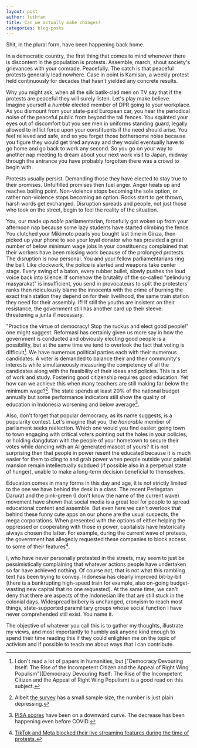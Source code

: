 ```yaml
---
layout: post
author: luthfan
title: Can we actually make changes?
categories: blog-posts
---
```


Shit, in the plural form, have been happening back home.

In a democratic country, the first thing that comes to mind whenever there is discontent in the population is protests. Assemble, march, shout society's grievances with your comrade. Peacefully. The catch is that peaceful protests generally lead nowhere. Case in point is Kamisan, a weekly protest held continuously for decades that hasn't yielded any concrete results. 

Why you might ask, when all the silk batik-clad men on TV say that if the protests are peaceful they will surely listen. Let's play make believe. Imagine yourself a *humble* elected member of DPR going to your workplace. As you dismount from your state-paid European car, you hear the periodical noise of the peaceful public from beyond the tall fences. You squinted your eyes out of discomfort but you see men in uniforms standing guard, legally allowed to inflict force upon your constituents if the need should arise. You feel relieved and safe, and so you forget those bothersome noise because you figure they would get tired anyway and they would eventually have to go home and go back to work any second. So you go on your way to another nap meeting to dream about your next work visit to Japan, midway through the entrance you have probably forgotten there was a crowd to begin with.
 
Protests usually persist. Demanding those they have elected to stay true to their promises. Unfulfilled promises then fuel anger. Anger heats up and reaches boiling point. Non-violence stops becoming the sole option, or rather non-violence stops becoming an option. Rocks start to get thrown, harsh words get exchanged. Disruption spreads and people, not just those who took on the street, begin to feel the reality of the situation.

You, our made up *noble* parliamentarian, forcefully got woken up from your afternoon nap because some lazy students have started climbing the fence. You clutched your Mikimoto pearls you bought last time in Ginza, then picked up your phone to see your loyal donator who has provided a great number of below minimum wage jobs in your constituency complained that their workers have been missing work because of the prolonged protests. The disruption is now personal. You and your fellow parliamentarians ring the bell. Like clockwork, the police is alerted and weapons take center stage. Every swing of a baton, every rubber bullet, slowly pushes the loud voice back into silence. If somehow the brutality of the so-called "pelindung masyarakat" is insufficient, you send in provocateurs to split the protesters' ranks then ridiculously blame the innocents with the crime of burning the exact train station they depend on for their livelihood, the same train station they need for their assembly. If! If still the youths are insistent on their resistance, the government still has another card up their sleeve: threatening a junta if necessary.

"Practice the virtue of democracy! Stop the ruckus and elect good people!" one might suggest. Reformasi has certainly given us more say in how the government is conducted and obviously electing good people is a possibility, but at the same time we tend to overlook the fact that voting is difficult[^1]. We have numerous political parties each with their numerous candidates. A voter is demanded to balance their and their community's interests while simultaneously measuring the competency of all the candidates along with the feasibility of their ideas and policies. This is a lot of work and study. Fostering good citizenship requires good education. Yet how can we achieve this when many teachers are still making far below the minimum wage?[^2]. The state spends at least 20% of the national budget annually but some performance indicators still show the quality of education in Indonesia worsening and below average[^3].

Also, don't forget that popular democracy, as its name suggests, is a popularity contest. Let's imagine that you, the *honorable* member of parliament seeks reelection. Which one would you find easier: going town to town engaging with critical voters pointing out the holes in your policies, or holding dangdutan with the people of your hometown to secure their votes while dancing with an AI generated mascot of yours? It is not surprising then that people in power resent the educated because it is much easier for them to cling to and grab power when people outside your palatial mansion remain intellectually subdued (if possible also in a perpetual state of hunger), unable to make a long-term decision beneficial to themselves.

Education comes in many forms in this day and age, it is not strictly limited to the one we have behind the desk in a class. The recent Peringatan Darurat and the pink-green (I don't know the name of the current wave) movement have shown that social media is a great tool for people to spread educational content and assemble. But even here we can't overlook that behind these funny cute apps on our phone are the usual suspects, the mega corporations. When presented with the options of either helping the oppressed or cooperating with those in power, capitalists have historically always chosen the latter. For example, during the current wave of protests, the government has allegedly requested these companies to block access to some of their features[^4].

I, who have never personally protested in the streets, may seem to just be pessimistically complaining that whatever actions people have undertaken so far have achieved nothing. Of course not, that is not what this rambling text has been trying to convey. Indonesia has clearly improved bit-by-bit (there is a bankrupting high-speed train for example, also on-going budget-wasting new capital that no one requested). At the same time, we can't deny that there are aspects of the Indonesian life that are still stuck in the colonial days. Widespread bribery is unchanged, cronyism to reach most things, state-supported paramilitary groups whose social function I have never comprehended still exist. You name it.

The objective of whatever you call this is to gather my thoughts, illustrate my views, and most importantly to humbly ask anyone kind enough to spend their time reading this if they could enlighten me on the topic of activism and if possible to teach me about ways that I can contribute.

[^1]: I don't read a lot of papers in humanities, but ["Democracy Devouring Itself: The Rise of the Incompetent Citizen and the Appeal of Right Wing Populism"](Democracy Devouring Itself: The Rise of the Incompetent Citizen and the Appeal of Right Wing Populism) is a good read on this subject.

[^2]: Albeit [the survey](https://www.detik.com/edu/sekolah/d-7350939/survei-74-guru-honorer-punya-gaji-di-bawah-umk-sampai-utang-untuk-hidup) has a small sample size, the number is just plain depressing.

[^3]: [PISA scores](https://www.oecd.org/en/publications/pisa-2022-results-volume-i-and-ii-country-notes_ed6fbcc5-en/indonesia_c2e1ae0e-en.html) have been on a downward curve. The decrease has been happening even before COVID.

[^4]: [TikTok and Meta blocked their live streaming features during the time of protests.](https://theconversation.com/dugaan-blokir-tiktok-live-saat-demo-upaya-membungkam-ekspresi-publik-264344)

